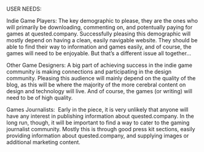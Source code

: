 USER NEEDS:

Indie Game Players: 
The key demographic to please, they are the ones who will primarily be downloading, commenting on, and potentually paying for games at quested.company. Successfully pleasing this demographic will mostly depend on having a clean, easily navigable website. They should be able to find their way to information and games easily, and of course, the games will need to be enjoyable. But that’s a different issue all together... 

Other Game Designers: 
A big part of achieving success in the indie game community is making connections and participating in the design community. Pleasing this audience will mainly depend on the quality of the blog, as this will be where the majority of the more cerebral content on design and technology will live. And of course, the games (or writing) will need to be of high quality. 

Games Journalists:  
Early in the piece, it is very unlikely that anyone will have any interest in publishing information about quested.company. In the long run, though, it will be important to find a way to cater to the gaming journalist community. Mostly this is through good press kit sections, easily providing information about quested.company, and supplying images or additional marketing content.  
